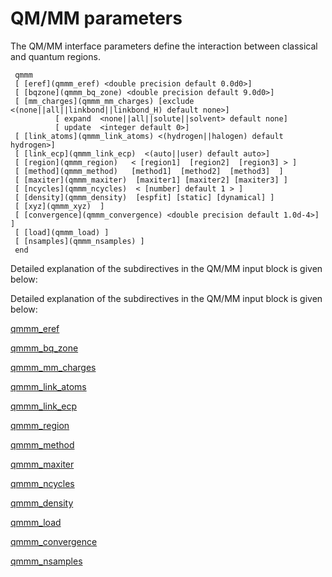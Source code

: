 # QM/MM parameters

The QM/MM interface parameters define the interaction between classical
and quantum regions. 
```
 qmmm  
 [ [eref](qmmm_eref) <double precision default 0.0d0>]  
 [ [bqzone](qmmm_bq_zone) <double precision default 9.0d0>]  
 [ [mm_charges](qmmm_mm_charges) [exclude <(none||all||linkbond||linkbond_H) default none>]  
          [ expand  <none||all||solute||solvent> default none]  
          [ update  <integer default 0>]   
 [ [link_atoms](qmmm_link_atoms) <(hydrogen||halogen) default hydrogen>]  
 [ [link_ecp](qmmm_link_ecp)  <(auto||user) default auto>]  
 [ [region](qmmm_region)   < [region1]  [region2]  [region3] > ]  
 [ [method](qmmm_method)   [method1]  [method2]  [method3]  ]  
 [ [maxiter](qmmm_maxiter)  [maxiter1] [maxiter2] [maxiter3] ]  
 [ [ncycles](qmmm_ncycles)  < [number] default 1 > ]  
 [ [density](qmmm_density)  [espfit] [static] [dynamical] ]  
 [ [xyz](qmmm_xyz)  ]  
 [ [convergence](qmmm_convergence) <double precision default 1.0d-4>] ]  
 [ [load](qmmm_load) ]  
 [ [nsamples](qmmm_nsamples) ]  
 end
```
 Detailed explanation of the subdirectives in the QM/MM
input block is given below:

Detailed explanation of the subdirectives in the QM/MM input block is given below:

[qmmm_eref](qmmm_eref)

[qmmm_bq_zone](qmmm_bq_zone)

[qmmm_mm_charges](qmmm_mm_charges)

[qmmm_link_atoms](qmmm_link_atoms)

[qmmm_link_ecp](qmmm_link_ecp)

[qmmm_region](qmmm_region)

[qmmm_method](qmmm_method)

[qmmm_maxiter](qmmm_maxiter)

[qmmm_ncycles](qmmm_ncycles)

[qmmm_density](qmmm_density)

[qmmm_load](qmmm_load)

[qmmm_convergence](Qmmm_convergence)

[qmmm_nsamples](qmmm_nsamples)
